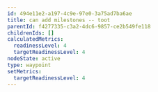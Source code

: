 ```yaml
---
id: 494e11e2-a197-4c9e-97e0-3a75ad7ba6ae
title: can add milestones -- toot
parentId: f4277335-c3a2-4dc6-9857-ce2b549fe118
childrenIds: []
calculatedMetrics:
  readinessLevel: 4
  targetReadinessLevel: 4
nodeState: active
type: waypoint
setMetrics:
  targetReadinessLevel: 4
---
```

